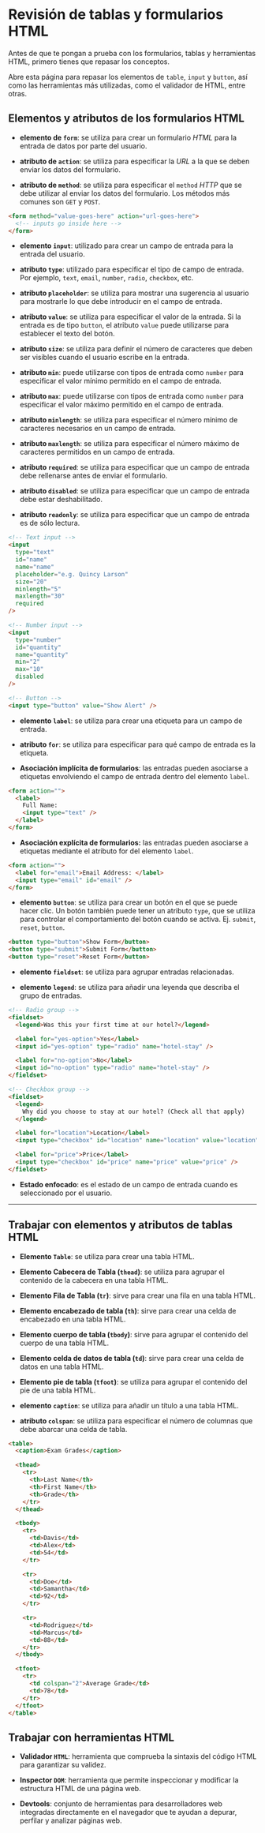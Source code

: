 # Revisión de tablas y formularios HTML

Antes de que te pongan a prueba con los formularios, tablas y herramientas HTML, primero tienes que repasar los conceptos.

Abre esta página para repasar los elementos de `table`, `input` y `button`, así como las herramientas más utilizadas, como el validador de HTML, entre otras.

## Elementos y atributos de los formularios HTML

- **elemento de `form`**: se utiliza para crear un formulario *HTML* para la entrada de datos por parte del usuario.

- **atributo de `action`**: se utiliza para especificar la *URL* a la que se deben enviar los datos del formulario.

- **atributo de `method`**: se utiliza para especificar el `method` *HTTP* que se debe utilizar al enviar los datos del formulario. Los métodos más comunes son `GET` y `POST`.

```html
<form method="value-goes-here" action="url-goes-here">
  <!-- inputs go inside here -->
</form>
```

- **elemento `input`**: utilizado para crear un campo de entrada para la entrada del usuario.

- **atributo `type`**: utilizado para especificar el tipo de campo de entrada. Por ejemplo, `text`, `email`, `number`, `radio`, `checkbox`, etc.

- **atributo `placeholder`**: se utiliza para mostrar una sugerencia al usuario para mostrarle lo que debe introducir en el campo de entrada.

- **atributo `value`**: se utiliza para especificar el valor de la entrada. Si la entrada es de tipo `button`, el atributo `value` puede utilizarse para establecer el texto del botón.

- **atributo `size`**: se utiliza para definir el número de caracteres que deben ser visibles cuando el usuario escribe en la entrada.

- **atributo `min`**: puede utilizarse con tipos de entrada como `number` para especificar el valor mínimo permitido en el campo de entrada.

- **atributo `max`**: puede utilizarse con tipos de entrada como `number` para especificar el valor máximo permitido en el campo de entrada.

- **atributo `minlength`**: se utiliza para especificar el número mínimo de caracteres necesarios en un campo de entrada.

- **atributo `maxlength`**: se utiliza para especificar el número máximo de caracteres permitidos en un campo de entrada.

- **atributo `required`**: se utiliza para especificar que un campo de entrada debe rellenarse antes de enviar el formulario.

- **atributo `disabled`**: se utiliza para especificar que un campo de entrada debe estar deshabilitado.

- **atributo `readonly`**: se utiliza para especificar que un campo de entrada es de sólo lectura.

```html
<!-- Text input -->
<input 
  type="text"
  id="name"
  name="name"
  placeholder="e.g. Quincy Larson" 
  size="20"
  minlength="5"
  maxlength="30"
  required
/>

<!-- Number input -->
<input 
  type="number"
  id="quantity"
  name="quantity"
  min="2"
  max="10"
  disabled
/>

<!-- Button -->
<input type="button" value="Show Alert" />
```

- **elemento `label`**: se utiliza para crear una etiqueta para un campo de entrada.

- **atributo `for`**: se utiliza para especificar para qué campo de entrada es la etiqueta.

- **Asociación implícita de formularios**: las entradas pueden asociarse a etiquetas envolviendo el campo de entrada dentro del elemento `label`.

```html
<form action="">
  <label>
    Full Name:
    <input type="text" />
  </label>
</form>
```

- **Asociación explícita de formularios:** las entradas pueden asociarse a etiquetas mediante el atributo for del elemento `label`.

```html
<form action="">
  <label for="email">Email Address: </label>
  <input type="email" id="email" />
</form>
```

- **elemento `button`**: se utiliza para crear un botón en el que se puede hacer clic. Un botón también puede tener un atributo `type`, que se utiliza para controlar el comportamiento del botón cuando se activa. Ej. `submit`, `reset`, `button`.

```html
<button type="button">Show Form</button>
<button type="submit">Submit Form</button>
<button type="reset">Reset Form</button>
```

- **elemento `fieldset`**: se utiliza para agrupar entradas relacionadas.

- **elemento `legend`**: se utiliza para añadir una leyenda que describa el grupo de entradas.

```html
<!-- Radio group -->
<fieldset>
  <legend>Was this your first time at our hotel?</legend>

  <label for="yes-option">Yes</label>
  <input id="yes-option" type="radio" name="hotel-stay" />

  <label for="no-option">No</label>
  <input id="no-option" type="radio" name="hotel-stay" />
</fieldset>

<!-- Checkbox group -->
<fieldset>
  <legend>
    Why did you choose to stay at our hotel? (Check all that apply)
  </legend>

  <label for="location">Location</label>
  <input type="checkbox" id="location" name="location" value="location" />

  <label for="price">Price</label>
  <input type="checkbox" id="price" name="price" value="price" />
</fieldset>
```

- **Estado enfocado**: es el estado de un campo de entrada cuando es seleccionado por el usuario.

---

## Trabajar con elementos y atributos de tablas HTML

- **Elemento `Table`**: se utiliza para crear una tabla HTML.

- **Elemento Cabecera de Tabla (`thead`)**: se utiliza para agrupar el contenido de la cabecera en una tabla HTML.

- **Elemento Fila de Tabla (`tr`)**: sirve para crear una fila en una tabla HTML.

- **Elemento encabezado de tabla (`th`)**: sirve para crear una celda de encabezado en una tabla HTML.

- **Elemento cuerpo de tabla (`tbody`)**: sirve para agrupar el contenido del cuerpo de una tabla HTML.

- **Elemento celda de datos de tabla (`td`)**: sirve para crear una celda de datos en una tabla HTML.

- **Elemento pie de tabla (`tfoot`)**: se utiliza para agrupar el contenido del pie de una tabla HTML.

- **elemento `caption`**: se utiliza para añadir un título a una tabla HTML.

- **atributo `colspan`**: se utiliza para especificar el número de columnas que debe abarcar una celda de tabla.

```html
<table>
  <caption>Exam Grades</caption>

  <thead>
    <tr>
      <th>Last Name</th>
      <th>First Name</th>
      <th>Grade</th>
    </tr>
  </thead>

  <tbody>
    <tr>
      <td>Davis</td>
      <td>Alex</td>
      <td>54</td>
    </tr>

    <tr>
      <td>Doe</td>
      <td>Samantha</td>
      <td>92</td>
    </tr>

    <tr>
      <td>Rodriguez</td>
      <td>Marcus</td>
      <td>88</td>
    </tr>
  </tbody>

  <tfoot>
    <tr>
      <td colspan="2">Average Grade</td>
      <td>78</td>
    </tr>
  </tfoot>
</table>
```

## Trabajar con herramientas HTML

- **Validador `HTML`**: herramienta que comprueba la sintaxis del código HTML para garantizar su validez.

- **Inspector `DOM`**: herramienta que permite inspeccionar y modificar la estructura HTML de una página web.

- **Devtools**: conjunto de herramientas para desarrolladores web integradas directamente en el navegador que te ayudan a depurar, perfilar y analizar páginas web.
